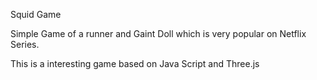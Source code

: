 Squid Game

Simple Game of a runner and Gaint Doll which is very popular on Netflix Series.

This is a interesting game based on Java Script and Three.js
